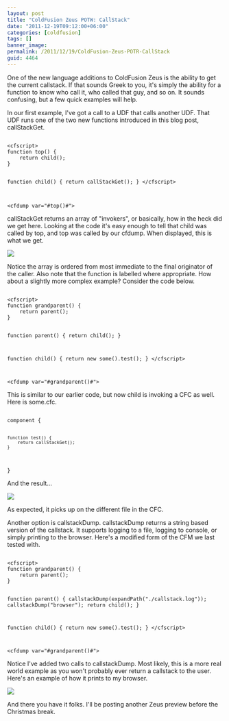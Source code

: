```yaml
---
layout: post
title: "ColdFusion Zeus POTW: CallStack"
date: "2011-12-19T09:12:00+06:00"
categories: [coldfusion]
tags: []
banner_image: 
permalink: /2011/12/19/ColdFusion-Zeus-POTR-CallStack
guid: 4464
---
```


One of the new language additions to ColdFusion Zeus is the ability to get the current callstack. If that sounds Greek to you, it's simply the ability for a function to know who call it, who called that guy, and so on. It sounds confusing, but a few quick examples will help.
<!--more-->
<p>

In our first example, I've got a call to a UDF that calls another UDF. That UDF runs one of the two new functions introduced in this blog post, callStackGet.

<p>

<code>
&lt;cfscript&gt;
function top() {
	return child();
}

function child() {
	return callStackGet();
}
&lt;/cfscript&gt;

&lt;cfdump var="#top()#"&gt;
</code>

<p>

callStackGet returns an array of "invokers", or basically, how in the heck did we get here. Looking at the code it's easy enough to tell that child was called by top, and top was called by our cfdump. When displayed, this is what we get.

<p>

<img src="https://static.raymondcamden.com/images/ScreenClip.png" />

<p>

Notice the array is ordered from most immediate to the final originator of the caller. Also note that the function is labelled where appropriate. How about a slightly more complex example? Consider the code below.

<p>

<code>
&lt;cfscript&gt;
function grandparent() {
	return parent();
}

function parent() {
	return child(); 
}

function child() {
	return new some().test();
}
&lt;/cfscript&gt;

&lt;cfdump var="#grandparent()#"&gt;
</code>

<p>

This is similar to our earlier code, but now child is invoking a CFC as well. Here is some.cfc.

<p>

<code>
component {

	function test() {
		return callStackGet();
	}

}
</code>

<p>

And the result...

<p>


<img src="https://static.raymondcamden.com/images/ScreenClip1.png" />

<p>

As expected, it picks up on the different file in the CFC. 

<p>

Another option is callstackDump. callstackDump returns a string based version of the callstack. It supports logging to a file, logging to console, or simply printing to the browser. Here's a modified form of the CFM we last tested with.

<p>

<code>
&lt;cfscript&gt;
function grandparent() {
	return parent();
}

function parent() {
	callstackDump(expandPath("./callstack.log"));
	callstackDump("browser");
	return child(); 
}

function child() {
	return new some().test();
}
&lt;/cfscript&gt;

&lt;cfdump var="#grandparent()#"&gt;
</code>

<p>

Notice I've added two calls to callstackDump. Most likely, this is a more real world example as you won't probably ever return a callstack to the user. Here's an example of how it prints to my browser.

<p>

<img src="https://static.raymondcamden.com/images/ScreenClip2.png" />

<p>

And there you have it folks. I'll be posting another Zeus preview before the Christmas break.